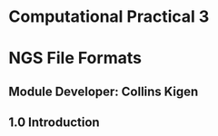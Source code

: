 # Computational Practical 3
# NGS File Formats
## Module Developer: Collins Kigen
## 1.0 Introduction
